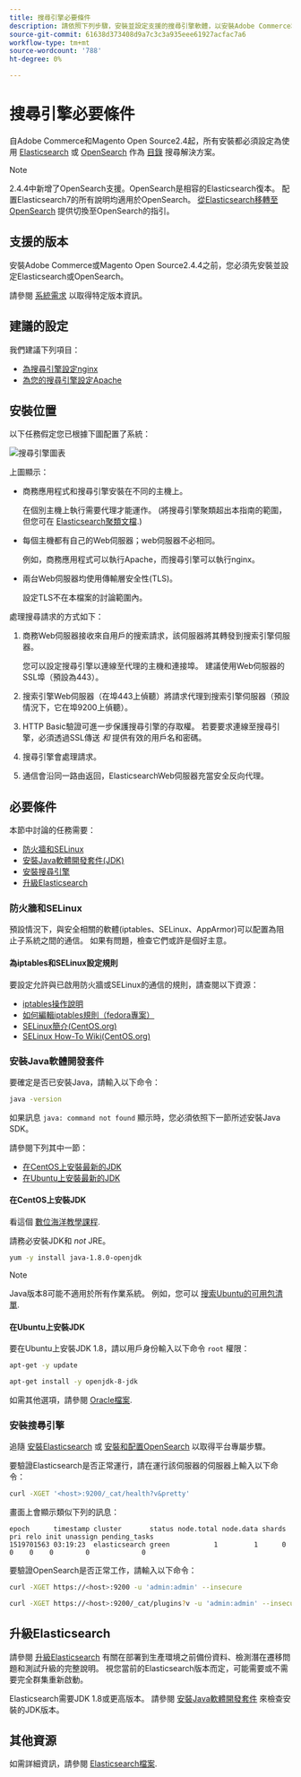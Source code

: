 ```yaml
---
title: 搜尋引擎必要條件
description: 請依照下列步驟，安裝並設定支援的搜尋引擎軟體，以安裝Adobe Commerce和Magento Open Source的內部部署。
source-git-commit: 61638d373408d9a7c3c3a935eee61927acfac7a6
workflow-type: tm+mt
source-wordcount: '788'
ht-degree: 0%

---
```



# 搜尋引擎必要條件

自Adobe Commerce和Magento Open Source2.4起，所有安裝都必須設定為使用 [Elasticsearch](https://www.elastic.co) 或 [OpenSearch](https://opensearch.org/) 作為 [目錄](https://glossary.magento.com/catalog) 搜尋解決方案。

>[!NOTE]
>
>2.4.4中新增了OpenSearch支援。OpenSearch是相容的Elasticsearch復本。 配置Elasticsearch7的所有說明均適用於OpenSearch。 [從Elasticsearch移轉至OpenSearch](../../../upgrade/prepare/opensearch-migration.md) 提供切換至OpenSearch的指引。

## 支援的版本

安裝Adobe Commerce或Magento Open Source2.4.4之前，您必須先安裝並設定Elasticsearch或OpenSearch。

請參閱 [系統需求](../../system-requirements.md) 以取得特定版本資訊。

## 建議的設定

我們建議下列項目：

* [為搜尋引擎設定nginx](configure-nginx.md)
* [為您的搜尋引擎設定Apache](configure-apache.md)

## 安裝位置

以下任務假定您已根據下圖配置了系統：

![搜尋引擎圖表](../../../assets/installation/search-engine-config.svg)

上圖顯示：

* 商務應用程式和搜尋引擎安裝在不同的主機上。

   在個別主機上執行需要代理才能運作。 (將搜尋引擎聚類超出本指南的範圍，但您可在 [Elasticsearch聚類文檔](https://www.elastic.co/guide/en/elasticsearch/guide/current/distributed-cluster.html).)

* 每個主機都有自己的Web伺服器；web伺服器不必相同。

   例如，商務應用程式可以執行Apache，而搜尋引擎可以執行nginx。

* 兩台Web伺服器均使用傳輸層安全性(TLS)。

   設定TLS不在本檔案的討論範圍內。

處理搜尋請求的方式如下：

1. 商務Web伺服器接收來自用戶的搜索請求，該伺服器將其轉發到搜索引擎伺服器。

   您可以設定搜尋引擎以連線至代理的主機和連接埠。 建議使用Web伺服器的SSL埠（預設為443）。

1. 搜索引擎Web伺服器（在埠443上偵聽）將請求代理到搜索引擎伺服器（預設情況下，它在埠9200上偵聽）。

1. HTTP Basic驗證可進一步保護搜尋引擎的存取權。 若要要求連線至搜尋引擎，必須透過SSL傳送 *和* 提供有效的用戶名和密碼。

1. 搜尋引擎會處理請求。

1. 通信會沿同一路由返回，ElasticsearchWeb伺服器充當安全反向代理。

## 必要條件

本節中討論的任務需要：

* [防火牆和SELinux](#firewall-and-selinux)
* [安裝Java軟體開發套件(JDK)](#install-the-java-software-development-kit)
* [安裝搜尋引擎](#install-the-search-engine)
* [升級Elasticsearch](#upgrading-elasticsearch)

### 防火牆和SELinux

預設情況下，與安全相關的軟體(iptables、SELinux、AppArmor)可以配置為阻止子系統之間的通信。 如果有問題，檢查它們或許是個好主意。

#### 為iptables和SELinux設定規則

要設定允許與已啟用防火牆或SELinux的通信的規則，請查閱以下資源：

* [iptables操作說明](https://help.ubuntu.com/community/IptablesHowTo)
* [如何編輯iptables規則（fedora專案）](https://fedoraproject.org/wiki/How_to_edit_iptables_rules)
* [SELinux簡介(CentOS.org)](https://www.centos.org)
* [SELinux How-To Wiki(CentOS.org)](https://wiki.centos.org/HowTos/SELinux)

### 安裝Java軟體開發套件

要確定是否已安裝Java，請輸入以下命令：

```bash
java -version
```

如果訊息 `java: command not found` 顯示時，您必須依照下一節所述安裝Java SDK。

請參閱下列其中一節：

* [在CentOS上安裝最新的JDK](#install-the-jdk-on-centos)
* [在Ubuntu上安裝最新的JDK](#install-the-jdk-on-ubuntu)

#### 在CentOS上安裝JDK

看這個 [數位海洋教學課程](https://www.digitalocean.com/community/tutorials/how-to-install-java-on-centos-and-fedora#install-oracle-java-8).

請務必安裝JDK和 *not* JRE。

```bash
yum -y install java-1.8.0-openjdk
```

>[!NOTE]
>
>Java版本8可能不適用於所有作業系統。 例如，您可以 [搜索Ubuntu的可用包清單](https://packages.ubuntu.com/).

#### 在Ubuntu上安裝JDK

要在Ubuntu上安裝JDK 1.8，請以用戶身份輸入以下命令 `root` 權限：

```bash
apt-get -y update
```

```bash
apt-get install -y openjdk-8-jdk
```

如需其他選項，請參閱 [Oracle檔案](https://docs.oracle.com/javase/8/docs/technotes/guides/install/install_overview.html).

### 安裝搜尋引擎

追隨 [安裝Elasticsearch](https://www.elastic.co/guide/en/elasticsearch/reference/current/install-elasticsearch.html) 或 [安裝和配置OpenSearch](https://opensearch.org/docs/latest/opensearch/install/index/) 以取得平台專屬步驟。

要驗證Elasticsearch是否正常運行，請在運行該伺服器的伺服器上輸入以下命令：

```bash
curl -XGET '<host>:9200/_cat/health?v&pretty'
```

畫面上會顯示類似下列的訊息：

```terminal
epoch      timestamp cluster       status node.total node.data shards pri relo init unassign pending_tasks
1519701563 03:19:23  elasticsearch green           1         1      0   0    0    0        0             0
```

要驗證OpenSearch是否正常工作，請輸入以下命令：

```bash
curl -XGET https://<host>:9200 -u 'admin:admin' --insecure
```

```bash
curl -XGET https://<host>:9200/_cat/plugins?v -u 'admin:admin' --insecure
```

## 升級Elasticsearch

請參閱 [升級Elasticsearch](https://www.elastic.co/guide/en/elasticsearch/reference/current/setup-upgrade.html) 有關在部署到生產環境之前備份資料、檢測潛在遷移問題和測試升級的完整說明。 視您當前的Elasticsearch版本而定，可能需要或不需要完全群集重新啟動。

Elasticsearch需要JDK 1.8或更高版本。 請參閱 [安裝Java軟體開發套件](#install-the-java-software-development-kit) 來檢查安裝的JDK版本。

## 其他資源

如需詳細資訊，請參閱 [Elasticsearch檔案](https://www.elastic.co/guide/en/elasticsearch/reference/current/index.html).
